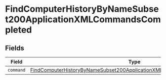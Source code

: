 # FindComputerHistoryByNameSubset200ApplicationXMLCommandsCompleted


## Fields

| Field                                                                                                                                                                           | Type                                                                                                                                                                            | Required                                                                                                                                                                        | Description                                                                                                                                                                     |
| ------------------------------------------------------------------------------------------------------------------------------------------------------------------------------- | ------------------------------------------------------------------------------------------------------------------------------------------------------------------------------- | ------------------------------------------------------------------------------------------------------------------------------------------------------------------------------- | ------------------------------------------------------------------------------------------------------------------------------------------------------------------------------- |
| `command`                                                                                                                                                                       | [FindComputerHistoryByNameSubset200ApplicationXMLCommandsCompletedCommand](../../models/operations/findcomputerhistorybynamesubset200applicationxmlcommandscompletedcommand.md) | :heavy_minus_sign:                                                                                                                                                              | N/A                                                                                                                                                                             |
